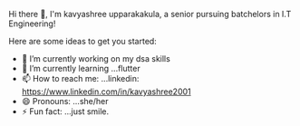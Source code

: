 Hi there 👋,
I'm kavyashree upparakakula, a senior pursuing batchelors in I.T Engineering!



Here are some ideas to get you started:

- 🔭 I’m currently working on my dsa skills
- 🌱 I’m currently learning ...flutter
- 📫 How to reach me: ...linkedin: https://www.linkedin.com/in/kavyashree2001
- 😄 Pronouns: ...she/her
- ⚡ Fun fact: ...just smile.

